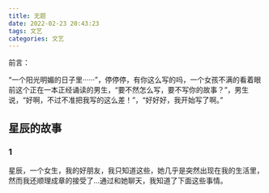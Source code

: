 ```yaml
---
title: 无题
date: 2022-02-23 20:43:23
tags: 文艺
categories: 文艺
---
```


前言：

“一个阳光明媚的日子里······”，停停停，有你这么写的吗，一个女孩不满的看着眼前这个正在一本正经诵读的男生，“要不然怎么写，要不写你的故事？”，男生说，“好啊，不过不准把我写的这么差！”，“好好好，我开始写了啊。”

## 星辰的故事

### 1

星辰，一个女生，我的好朋友，我只知道这些，她几乎是突然出现在我的生活里，然而我还顺理成章的接受了...通过和她聊天，我知道了下面这些事情。



